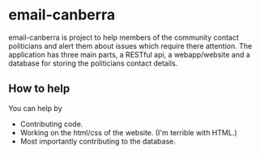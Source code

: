 # email-canberra
email-canberra is project to help members of the community contact politicians and alert them about issues which require there attention. 
The application has three main parts, a RESTful api, a webapp/website and a database for storing the politicians contact details.

## How to help
You can help by
* Contributing code.
* Working on the html/css of the website. (I'm terrible with HTML.)
* Most importantly contributing to the database.
